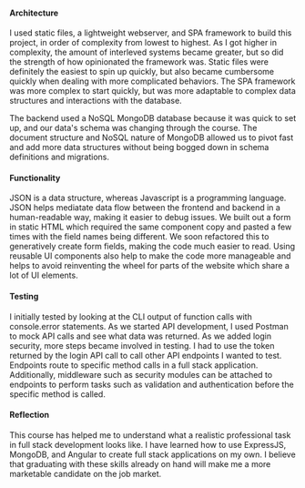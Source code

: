 #### Architecture

I used static files, a lightweight webserver, and SPA framework to build this project, in order of complexity from lowest to highest.
As I got higher in complexity, the amount of interleved systems became greater, but so did the strength of how opinionated the framework was.
Static files were definitely the easiest to spin up quickly, but also became cumbersome quickly when dealing with more complicated behaviors.
The SPA framework was more complex to start quickly, but was more adaptable to complex data structures and interactions with the database.

The backend used a NoSQL MongoDB database because it was quick to set up, and our data's schema was changing through the course.
The document structure and NoSQL nature of MongoDB allowed us to pivot fast and add more data structures without being bogged down in schema definitions and migrations.

#### Functionality

JSON is a data structure, whereas Javascript is a programming language. JSON helps mediatate data flow between the frontend and backend in a human-readable way, making it easier to debug issues.
We built out a form in static HTML which required the same component copy and pasted a few times with the field names being different.
We soon refactored this to generatively create form fields, making the code much easier to read.
Using reusable UI components also help to make the code more manageable and helps to avoid reinventing the wheel for parts of the website which share a lot of UI elements.

#### Testing

I initially tested by looking at the CLI output of function calls with console.error statements. As we started API development, I used Postman to mock API calls and see what data was returned.
As we added login security, more steps became involved in testing. I had to use the token returned by the login API call to call other API endpoints I wanted to test.
Endpoints route to specific method calls in a full stack application. Additionally, middleware such as security modules can be attached to endpoints to perform tasks such as validation and authentication before the specific method is called.

#### Reflection

This course has helped me to understand what a realistic professional task in full stack development looks like.
I have learned how to use ExpressJS, MongoDB, and Angular to create full stack applications on my own.
I believe that graduating with these skills already on hand will make me a more marketable candidate on the job market.
